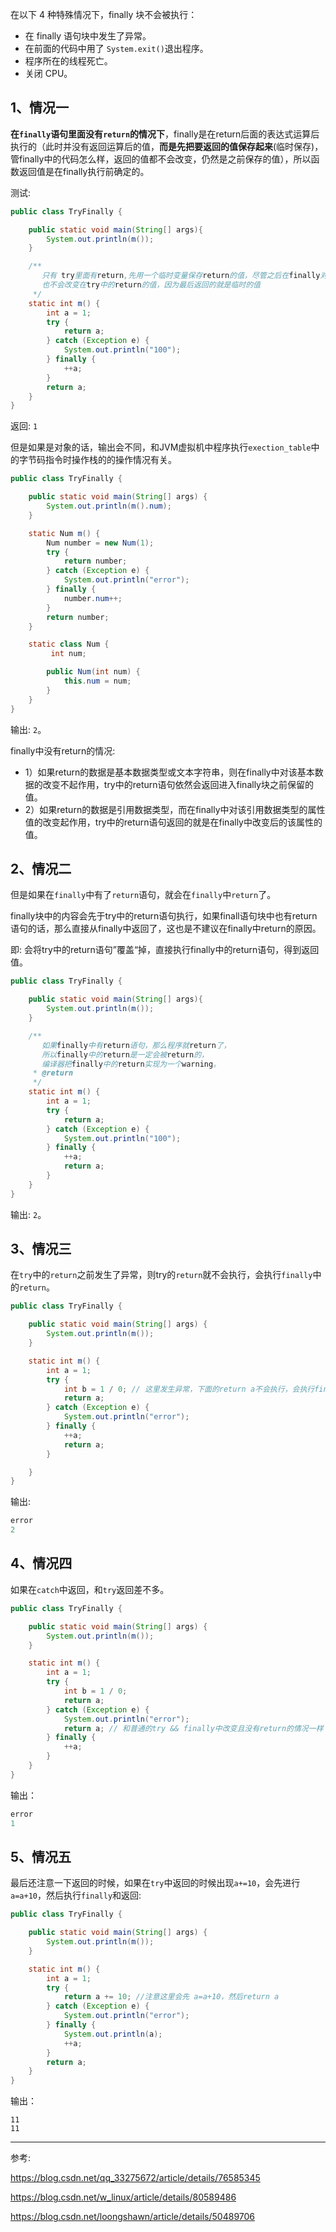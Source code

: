 


在以下 4 种特殊情况下，finally 块不会被执行：

* 在 finally 语句块中发生了异常。
* 在前面的代码中用了 `System.exit()`退出程序。
* 程序所在的线程死亡。
* 关闭 CPU。

## 1、情况一


**在`finally`语句里面没有`return`的情况下**，finally是在return后面的表达式运算后执行的（此时并没有返回运算后的值，**而是先把要返回的值保存起来**(临时保存)，管finally中的代码怎么样，返回的值都不会改变，仍然是之前保存的值），所以函数返回值是在finally执行前确定的。

测试:

```java
public class TryFinally {

    public static void main(String[] args){
        System.out.println(m());
    }

    /**
       只有 try里面有return,先用一个临时变量保存return的值，尽管之后在finally对变量进行修改
       也不会改变在try中的return的值，因为最后返回的就是临时的值
     */
    static int m() {
        int a = 1;
        try {
            return a;
        } catch (Exception e) {
            System.out.println("100");
        } finally {
            ++a;
        }
        return a;
    }
}

```

返回: `1`

但是如果是对象的话，输出会不同，和JVM虚拟机中程序执行`exection_table`中的字节码指令时操作栈的的操作情况有关。

```java
public class TryFinally {

    public static void main(String[] args) {
        System.out.println(m().num);
    }

    static Num m() {
        Num number = new Num(1);
        try {
            return number;
        } catch (Exception e) {
            System.out.println("error");
        } finally {
            number.num++;
        }
        return number;
    }

    static class Num {
         int num;

        public Num(int num) {
            this.num = num;
        }
    }
}
```

输出: `2`。

finally中没有return的情况: 

* 1）如果return的数据是基本数据类型或文本字符串，则在finally中对该基本数据的改变不起作用，try中的return语句依然会返回进入finally块之前保留的值。
* 2）如果return的数据是引用数据类型，而在finally中对该引用数据类型的属性值的改变起作用，try中的return语句返回的就是在finally中改变后的该属性的值。

## 2、情况二

但是如果在`finally`中有了`return`语句，就会在`finally`中`return`了。

finally块中的内容会先于try中的return语句执行，如果finall语句块中也有return语句的话，那么直接从finally中返回了，这也是不建议在finally中return的原因。

即: 会将try中的return语句”覆盖“掉，直接执行finally中的return语句，得到返回值。

```java
public class TryFinally {

    public static void main(String[] args){
        System.out.println(m());
    }

    /**
       如果finally中有return语句，那么程序就return了，
       所以finally中的return是一定会被return的，
       编译器把finally中的return实现为一个warning。
     * @return
     */
    static int m() {
        int a = 1;
        try {
            return a;
        } catch (Exception e) {
            System.out.println("100");
        } finally {
            ++a;
            return a;
        }
    }
}

```

输出: `2`。

## 3、情况三

在`try`中的`return`之前发生了异常，则try的`return`就不会执行，会执行`finally`中的`return`。

```java
public class TryFinally {

    public static void main(String[] args) {
        System.out.println(m());
    }

    static int m() {
        int a = 1;
        try {
            int b = 1 / 0; // 这里发生异常，下面的return a不会执行，会执行finally中的return a
            return a;
        } catch (Exception e) {
            System.out.println("error");
        } finally {
            ++a;
            return a;
        }

    }
}
```

输出:

```java
error
2
```

## 4、情况四

如果在`catch`中返回，和`try`返回差不多。

```java
public class TryFinally {

    public static void main(String[] args) {
        System.out.println(m());
    }

    static int m() {
        int a = 1;
        try {
            int b = 1 / 0;
            return a;
        } catch (Exception e) {
            System.out.println("error");
            return a; // 和普通的try && finally中改变且没有return的情况一样
        } finally {
            ++a;
        }
    }
}
```

输出：

```java
error
1
```



## 5、情况五

最后还注意一下返回的时候，如果在`try`中返回的时候出现`a+=10`，会先进行`a=a+10`，然后执行`finally`和返回:

```java
public class TryFinally {

    public static void main(String[] args) {
        System.out.println(m());
    }

    static int m() {
        int a = 1;
        try {
            return a += 10; //注意这里会先 a=a+10，然后return a
        } catch (Exception e) {
            System.out.println("error");
        } finally {
            System.out.println(a);
            ++a;
        }
        return a;
    }
}

```

输出：

```
11
11
```



***

参考: 

<https://blog.csdn.net/qq_33275672/article/details/76585345>

<https://blog.csdn.net/w_linux/article/details/80589486>

https://blog.csdn.net/loongshawn/article/details/50489706